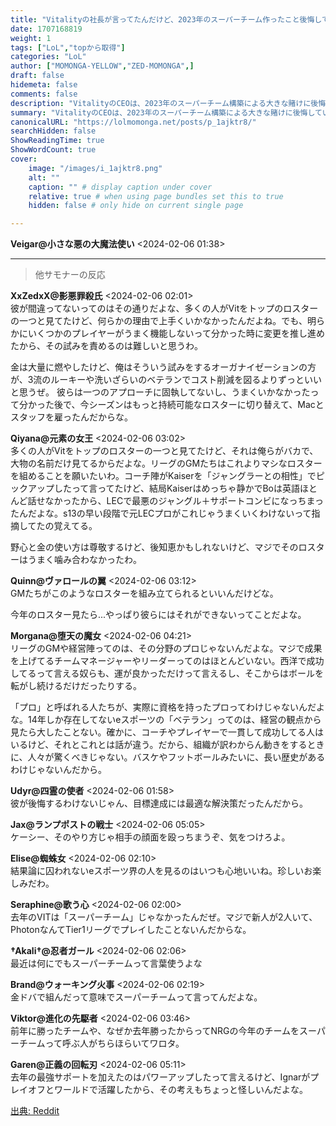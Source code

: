 ```yaml
---
title: "Vitalityの社長が言ってたんだけど、2023年のスーパーチーム作ったこと後悔してないってさ。「でっかい賭けに出て、そういう才能集めて、でかい契約結んでLECのトロフィー初めて持ち上げるのが目標だったんだよ。結局うまくいかなかったけど、後悔はしてないって。」"
date: 1707168819
weight: 1
tags: ["LoL","topから取得"]
categories: "LoL"
author: ["MOMONGA-YELLOW","ZED-MOMONGA",]
draft: false
hidemeta: false 
comments: false
description: "VitalityのCEOは、2023年のスーパーチーム構築による大きな賭けに後悔していないと述べ、その目標達成のためのアプローチが機能しなかったにも関わらず、組織の野心と適応性を評価する声が多い。"
summary: "VitalityのCEOは、2023年のスーパーチーム構築による大きな賭けに後悔していないと述べ、その目標達成のためのアプローチが機能しなかったにも関わらず、組織の野心と適応性を評価する声が多い。"
canonicalURL: "https://lolmomonga.net/posts/p_1ajktr8/"
searchHidden: false
ShowReadingTime: true
ShowWordCount: true
cover:
    image: "/images/i_1ajktr8.png"
    alt: ""
    caption: "" # display caption under cover
    relative: true # when using page bundles set this to true
    hidden: false # only hide on current single page

---
```

**Veigar@小さな悪の大魔法使い** <2024-02-06 01:38>  
  

---

> 他サモナーの反応  

**XxZedxX@影悪罪殺氏** <2024-02-06 02:01>  
彼が間違ってないってのはその通りだよな、多くの人がVitをトップのロスターの一つと見てたけど、何らかの理由で上手くいかなかったんだよね。でも、明らかにいくつかのプレイヤーがうまく機能しないって分かった時に変更を推し進めたから、その試みを責めるのは難しいと思うわ。

金は大量に燃やしたけど、俺はそういう試みをするオーガナイゼーションの方が、3流のルーキーや洗いざらいのベテランでコスト削減を図るよりずっといいと思うぜ。
彼らは一つのアプローチに固執してないし、うまくいかなかったって分かった後で、今シーズンはもっと持続可能なロスターに切り替えて、Macとスタッフを雇ったんだからな。

**Qiyana@元素の女王** <2024-02-06 03:02>  
多くの人がVitをトップのロスターの一つと見てたけど、それは俺らがバカで、大物の名前だけ見てるからだよな。リーグのGMたちはこれよりマシなロスターを組めることを願いたいわ。コーチ陣がKaiserを「ジャングラーとの相性」でピックアップしたって言ってたけど、結局Kaiserはめっちゃ静かでBoは英語ほとんど話せなかったから、LECで最悪のジャングル＋サポートコンビになっちまったんだよな。s13の早い段階で元LECプロがこれじゃうまくいくわけないって指摘してたの覚えてる。

野心と金の使い方は尊敬するけど、後知恵かもしれないけど、マジでそのロスターはうまく噛み合わなかったわ。

**Quinn@ヴァロールの翼** <2024-02-06 03:12>  
GMたちがこのようなロスターを組み立てられるといいんだけどな。

今年のロスター見たら...やっぱり彼らにはそれができないってことだよな。

**Morgana@堕天の魔女** <2024-02-06 04:21>  
リーグのGMや経営陣ってのは、その分野のプロじゃないんだよな。マジで成果を上げてるチームマネージャーやリーダーってのはほとんどいない。西洋で成功してるって言える奴らも、運が良かっただけって言えるし、そこからはボールを転がし続けるだけだったりする。

「プロ」と呼ばれる人たちが、実際に資格を持ったプロってわけじゃないんだよな。14年しか存在してないeスポーツの「ベテラン」ってのは、経営の観点から見たら大したことない。確かに、コーチやプレイヤーで一貫して成功してる人はいるけど、それとこれとは話が違う。だから、組織が訳わからん動きをするときに、人々が驚くべきじゃない。バスケやフットボールみたいに、長い歴史があるわけじゃないんだから。

**Udyr@四霊の使者** <2024-02-06 01:58>  
彼が後悔するわけないじゃん、目標達成には最適な解決策だったんだから。

**Jax@ランプポストの戦士** <2024-02-06 05:05>  
ケーシー、そのやり方じゃ相手の顔面を殴っちまうぞ、気をつけろよ。

**Elise@蜘蛛女** <2024-02-06 02:10>  
結果論に囚われないeスポーツ界の人を見るのはいつも心地いいね。珍しいお楽しみだわ。

**Seraphine@歌う心** <2024-02-06 02:00>  
去年のVITは「スーパーチーム」じゃなかったんだぜ。マジで新人が2人いて、PhotonなんてTier1リーグでプレイしたことないんだからな。

**†Akali†@忍者ガール** <2024-02-06 02:06>  
最近は何にでもスーパーチームって言葉使うよな

**Brand@ウォーキング火事** <2024-02-06 02:19>  
金ドバで組んだって意味でスーパーチームって言ってんだよな。

**Viktor@進化の先駆者** <2024-02-06 03:46>  
前年に勝ったチームや、なぜか去年勝ったからってNRGの今年のチームをスーパーチームって呼ぶ人がちらほらいてワロタ。

**Garen@正義の回転刃** <2024-02-06 05:11>  
去年の最強サポートを加えたのはパワーアップしたって言えるけど、Ignarがプレイオフとワールドで活躍したから、その考えもちょっと怪しいんだよな。




[出典: Reddit](https://www.reddit.com//r/leagueoflegends/comments/1ajktr8/vitalitys_ceo_claims_he_doesnt_regret_the_super/)

